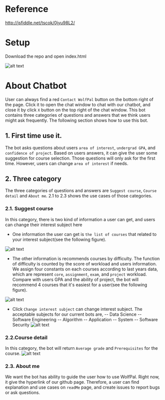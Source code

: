 # Reference
http://jsfiddle.net/tscok/0jyu98L2/

# Setup
Download the repo and open index.html

![alt text](https://github.com/ragarwa7/WolfPal/blob/jsbot/jsBot/screenshot.PNG)


# About Chatbot
User can always find a red `Contact WolfPal` button on the bottom right of the page. Click it to open the chat window to chat with our chatbot, and close it by click `X` button on the top right of the chat window. This bot contains three categories of questions and answers that we think users might ask frequently. The following section shows how to use this bot.

## 1. First time use it.
The bot asks questions about users `area of interest`, `undergrad GPA`, and `confidence of project`. Based on users answers, it can give the user some suggestion for course selection. Those questions will only ask for the first time. However, users can change `area of interest` if needs.

## 2. Three category
The three categories of questions and answers are `Suggest course`, `Course detail` and `About me`. 2.1 to 2.3 shows the use cases of those categories.

### 2.1. Suggest course
In this category, there is two kind of information a user can get, and users can change their interest subject here

- One information the user can get is `the list of courses` that related to your interest subject(see the following figure).

![alt text](https://github.com/ragarwa7/WolfPal/blob/bot_new/images/related.PNG)

- The other information is recommends courses by difficulty. The function of difficulty is counted by the score of workload and users information. We assign four constants on each courses according to last years data, which are represent `core`, `assignment`, `exam`, and `project` workload. Compare with users GPA and the ability of project, the bot will recommend 4 courses that it's easiest for a user(see the following figure).

![alt text](https://github.com/ragarwa7/WolfPal/blob/bot_new/images/recommend.PNG)

- Click `Change interest subject` can change interest subject. The acceptable subjects for our current bots are,
    -- Data Science
    -- Software Engineering
    -- Algorithm
    -- Application
    -- System
    -- Software Security
![alt text](https://github.com/ragarwa7/WolfPal/blob/bot_new/images/changeAoi.PNG)

### 2.2.Course detail
In this category, the bot will return `Average grade` and `Prerequisites` for the course\.
![alt text](https://github.com/ragarwa7/WolfPal/blob/bot_new/images/detail.PNG)

### 2.3. About me
We want the bot has ability to guide the user how to use WolfPal. Right now, it give the hyperlink of our github page. Therefore, a user can find explanation and use cases on `readMe` page, and create issues to report bugs or ask questions.
